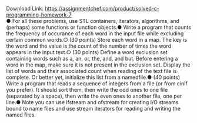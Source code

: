 Download Link: https://assignmentchef.com/product/solved-c-programming-homework-7
<br>
● For all these problems, use STL containers, iterators, algorithms, and (perhaps) some functions or function objects.● Write a program that counts the frequency of occurance of each word in the input file while excluding certain common words.○ (30 points) Store each word in a map. The key is the word and the value is the count of the number of times the word appears in the input text.○ (30 points) Define a word exclusion set containing words such as a, an, or, the, and, and but. Before entering a word in the map, make sure it is not present in the exclusion set. Display the list of words and their associated count when reading of the text file is complete. Or better yet, initialize this list from a namedfile.● (40 points) Write a program that reads a sequence of integers from a file (or from cinif you prefer). It should sort them, then write the odd ones to one file (separated by a space), then write the even ones to another file, one per line.● Note you can use ifstream and ofstream for creating I/O streams bound to name files and use stream iterators for reading and writing the named files.